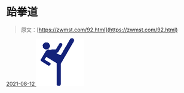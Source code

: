 <!--yml
category: 未分类
date: 0001-01-01 00:00:00
-->

# 跆拳道

> 原文：[https://zwmst.com/92.html](https://zwmst.com/92.html)

   [ <time datetime="2021-08-12T08:59:32+08:00"> 2021-08-12 </time> ](https://zwmst.com/%e8%b7%86%e6%8b%b3%e9%81%93)  [![](img/3d0b50fb63d4c49951ddc0447de305b5.png)](https://zwmst.com/wp-content/uploads/2021/08/1628729972-c6405be1dfd010b.png)